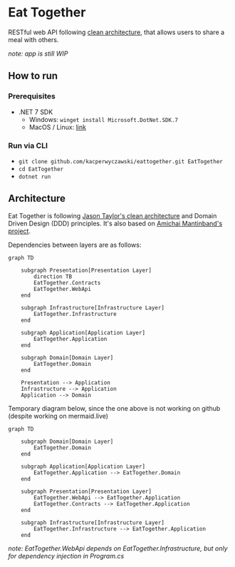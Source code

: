 # Eat Together

RESTful web API following [clean architecture](https://jasontaylor.dev/clean-architecture-getting-started/), that allows users to share a meal with others.

*note: app is still WIP*

## How to run

### Prerequisites

- .NET 7 SDK
    - Windows: `winget install Microsoft.DotNet.SDK.7`
    - MacOS / Linux: [link](https://dotnet.microsoft.com/en-us/download/dotnet/7.0)

### Run via CLI

- `git clone github.com/kacperwyczawski/eattogether.git EatTogether`
- `cd EatTogether`
- `dotnet run`

## Architecture

Eat Together is following [Jason Taylor's clean architecture](https://jasontaylor.dev/clean-architecture-getting-started/) and Domain Driven Design (DDD) principles.
It's also based on [Amichai Mantinband's project](https://github.com/amantinband/buber-breakfast).

Dependencies between layers are as follows:

```mermaid
graph TD

    subgraph Presentation[Presentation Layer]
        direction TB
        EatTogether.Contracts
        EatTogether.WebApi
    end

    subgraph Infrastructure[Infrastructure Layer]
        EatTogether.Infrastructure
    end

    subgraph Application[Application Layer]
        EatTogether.Application
    end

    subgraph Domain[Domain Layer]
        EatTogether.Domain
    end

    Presentation --> Application
    Infrastructure --> Application
    Application --> Domain
```

Temporary diagram below, since the one above is not working on github (despite working on mermaid.live)

```mermaid
graph TD

    subgraph Domain[Domain Layer]
        EatTogether.Domain
    end

    subgraph Application[Application Layer]
        EatTogether.Application --> EatTogether.Domain
    end

    subgraph Presentation[Presentation Layer]
        EatTogether.WebApi --> EatTogether.Application
        EatTogether.Contracts --> EatTogether.Application
    end

    subgraph Infrastructure[Infrastructure Layer]
        EatTogether.Infrastructure --> EatTogether.Application
    end
```

*note: EatTogether.WebApi depends on EatTogether.Infrastructure, but only for dependency injection in Program.cs*

